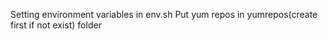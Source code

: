 Setting environment variables in env.sh
Put yum repos in yumrepos(create first if not exist) folder
